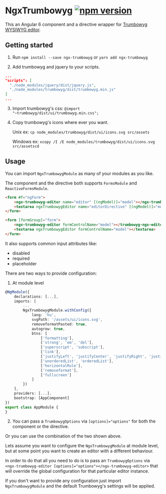 # NgxTrumbowyg [![npm version](https://badge.fury.io/js/trumbowyg-ngx.svg)](https://badge.fury.io/js/trumbowyg-ngx)

This an Angular 6 component and a directive wrapper for [Trumbowyg WYSIWYG editor](https://alex-d.github.io/Trumbowyg/).

## Getting started

1.  Run `npm install --save ngx-trumbowyg` or `yarn add ngx-trumbowyg`

2.  Add trumbowyg and jquery to your scripts.

```json
...
"scripts": [
  "./node_modules/jquery/dist/jquery.js",
  "./node_modules/trumbowyg/dist/trumbowyg.min.js"
]
...
```

3.  Import trumbowyg's css: `@import "~trumbowyg/dist/ui/trumbowyg.min.css";`

4.  Copy trumbowyg's icons where ever you want.

    Unix ex: `cp node_modules/trumbowyg/dist/ui/icons.svg src/assets`

    Windows ex: `xcopy /I /E node_modules/trumbowyg/dist/ui/icons.svg src/assetscd`

## Usage

You can import `NgxTrumbowygModule` as many of your modules as you like.

The component and the directive both supports `FormsModule` and `ReactiveFormsModule`.

```html
<form #f="ngForm">
    <ngx-trumbowyg-editor name="editor" [(ngModel)]="model"></ngx-trumbowyg-editor>
    <textarea ngxTrumbowygEditor name="editorDirective" [(ngModel)]="model"></textarea>
</form>
```

```html
<form [formGroup]="form">
    <ngx-trumbowyg-editor formControlName="model"></trumbowyg-ngx-editor>
    <textarea ngxTrumbowygEditor formControlName="model"></textarea>
</form>
```

It also supports common input attributes like:

- disabled
- required
- placeholder

There are two ways to provide configuration:

1.  At module level

```typescript
@NgModule({
    declarations: [...],
    imports: [
        ...
        NgxTrumbowygModule.withConfig({
            lang: 'hu',
            svgPath: '/assets/ui/icons.svg',
            removeformatPasted: true,
            autogrow: true,
            btns: [
                ['formatting'],
                ['strong', 'em', 'del'],
                ['superscript', 'subscript'],
                ['link'],
                ['justifyLeft', 'justifyCenter', 'justifyRight', 'justifyFull'],
                ['unorderedList', 'orderedList'],
                ['horizontalRule'],
                ['removeformat'],
                ['fullscreen']
            ]
        })
    ],
    providers: [...],
    bootstrap: [AppComponent]
})
export class AppModule {
}
```

2.  You can pass a `TrumbowygOptions` via `[options]="options"` for both the component or the directive.

Or you can use the combination of the two shown above.

Lets assume you want to configure the `NgxTrumbowygModule` at module level, but at some point you want to create an editor with a different behaviour.

In order to do that all you need to do is to pass an `TrumbowygOptions` via `<ngx-trumbowyg-editor [options]="options"></ngx-trumbowyg-editor>` that will override the global configuration for that particular editor instance.

If you don't want to provide any configuration just import `NgxTrumbowygModule` and the default Trumbowyg's settings will be applied.

